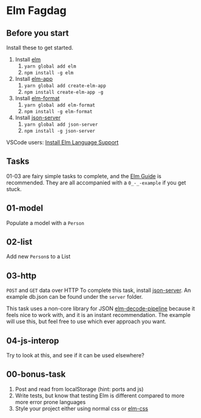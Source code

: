 # Elm Fagdag

## Before you start
Install these to get started.
1. Install [elm](https://elm-lang.org)
    1. `yarn global add elm`
    1. `npm install -g elm`
1. Install [elm-app](https://github.com/halfzebra/create-elm-app) 
    1. `yarn global add create-elm-app`
    1. `npm install create-elm-app -g`
1. Install [elm-format](https://github.com/avh4/elm-format)
    1. `yarn global add elm-format`
    1. `npm install -g elm-format`
1. Install [json-server](https://github.com/typicode/json-server)
    1. `yarn global add json-server`
    1. `npm install -g json-server`

VSCode users: [Install Elm Language Support](https://marketplace.visualstudio.com/items?itemName=sbrink.elm) 

## Tasks
01-03 are fairy simple tasks to complete, and the [Elm Guide](https://guide.elm-lang.org/) is recommended.
They are all accompanied with a `0_-_-example` if you get stuck.

## 01-model
Populate a model with a `Person`

## 02-list
Add new `Person`s to a List 

## 03-http
`POST` and `GET` data over HTTP
To complete this task, install [json-server](https://github.com/typicode/json-server). An example db.json can be found
under the `server` folder.

This task uses a non-core library for JSON [elm-decode-pipeline](https://package.elm-lang.org/packages/NoRedInk/elm-decode-pipeline/3.0.1/) because it feels nice to work with, and it is an instant recommendation. The example will use this, but feel free to use
which ever approach you want. 

## 04-js-interop
Try to look at this, and see if it can be used elsewhere?

## 00-bonus-task
1. Post and read from localStorage (hint: ports and js)
1. Write tests, but know that testing Elm is different compared to more more error prone languages
1. Style your project either using normal css or [elm-css](https://package.elm-lang.org/packages/rtfeldman/elm-css/latest)